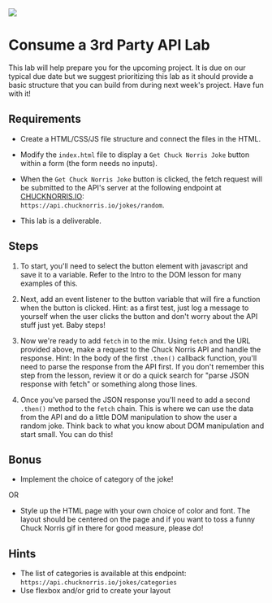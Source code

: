 <img src="https://i.imgur.com/294n16z.png">

# Consume a 3rd Party API Lab

This lab will help prepare you for the upcoming project. It is due on our typical due date but we suggest prioritizing this lab as it should provide a basic structure that you can build from during next week's project. Have fun with it!

## Requirements

- Create a HTML/CSS/JS file structure and connect the files in the HTML.

- Modify the `index.html` file to display a `Get Chuck Norris Joke` button within a form (the form needs no inputs).

- When the `Get Chuck Norris Joke` button is clicked, the fetch request will be submitted to the API's server at the following endpoint at [CHUCKNORRIS.IO](https://api.chucknorris.io/):<br>`https://api.chucknorris.io/jokes/random`. 

- This lab is a deliverable.

## Steps

1. To start, you'll need to select the button element with javascript and save it to a variable. Refer to the Intro to the DOM lesson for many examples of this.

2. Next, add an event listener to the button variable that will fire a function when the button is clicked. Hint: as a first test, just log a message to yourself when the user clicks the button and don't worry about the API stuff just yet. Baby steps!

3. Now we're ready to add `fetch` in to the mix. Using `fetch` and the URL provided above, make a request to the Chuck Norris API and handle the response. Hint: In the body of the first `.then()` callback function, you'll need to parse the response from the API first. If you don't remember this step from the lesson, review it or do a quick search for "parse JSON response with fetch" or something along those lines.

4. Once you've parsed the JSON response you'll need to add a second `.then()` method to the `fetch` chain. This is where we can use the data from the API and do a little DOM manipulation to show the user a random joke. Think back to what you know about DOM manipulation and start small. You can do this!

## Bonus

- Implement the choice of category of the joke!

OR

- Style up the HTML page with your own choice of color and font. The layout should be centered on the page and if you want to toss a funny Chuck Norris gif in there for good measure, please do!

## Hints

- The list of categories is available at this endpoint:<br>`https://api.chucknorris.io/jokes/categories`
- Use flexbox and/or grid to create your layout
